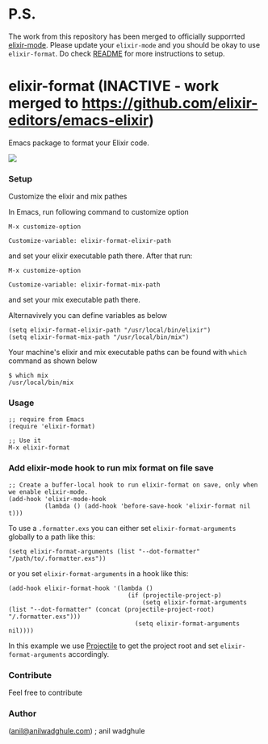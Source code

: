 # P.S.

The work from this repository has been merged to officially supporrted [elixir-mode](https://github.com/elixir-editors/emacs-elixir). Please update your `elixir-mode` and you should be okay to use `elixir-format`. Do check [README](https://github.com/elixir-editors/emacs-elixir) for more instructions to setup.




# elixir-format (INACTIVE - work merged to https://github.com/elixir-editors/emacs-elixir) 
Emacs package to format your Elixir code.


![](https://i.imgur.com/OV5YQBx.gif)


### Setup
Customize the elixir and mix pathes

In Emacs, run following command to customize option
``` elisp
M-x customize-option

Customize-variable: elixir-format-elixir-path
```
and set your elixir executable path there. After that run:
``` elisp
M-x customize-option

Customize-variable: elixir-format-mix-path
```
and set your mix executable path there.

Alternavively you can define variables as below

``` elisp
(setq elixir-format-elixir-path "/usr/local/bin/elixir")
(setq elixir-format-mix-path "/usr/local/bin/mix")
```

Your machine's elixir and mix executable paths can be found with `which` command as shown below

``` shell
$ which mix
/usr/local/bin/mix
```


### Usage
``` elisp
;; require from Emacs
(require 'elixir-format)

;; Use it
M-x elixir-format
```

### Add elixir-mode hook to run mix format on file save

``` elisp
;; Create a buffer-local hook to run elixir-format on save, only when we enable elixir-mode.
(add-hook 'elixir-mode-hook
          (lambda () (add-hook 'before-save-hook 'elixir-format nil t)))
```

To use a `.formatter.exs` you can either set `elixir-format-arguments` globally to a path like this:

``` elisp
(setq elixir-format-arguments (list "--dot-formatter" "/path/to/.formatter.exs"))
```

or you set `elixir-format-arguments` in a hook like this:

```elisp
(add-hook elixir-format-hook '(lambda ()
                                 (if (projectile-project-p)
                                     (setq elixir-format-arguments (list "--dot-formatter" (concat (projectile-project-root) "/.formatter.exs")))
                                   (setq elixir-format-arguments nil))))
```

In this example we use [Projectile](https://github.com/bbatsov/projectile) to get the project root and set `elixir-format-arguments` accordingly.

### Contribute
Feel free to contribute


### Author
(anil@anilwadghule.com) ; anil wadghule
